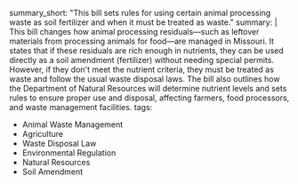 summary_short: "This bill sets rules for using certain animal processing waste as soil fertilizer and when it must be treated as waste."
summary: |
  This bill changes how animal processing residuals—such as leftover materials from processing animals for food—are managed in Missouri. It states that if these residuals are rich enough in nutrients, they can be used directly as a soil amendment (fertilizer) without needing special permits. However, if they don't meet the nutrient criteria, they must be treated as waste and follow the usual waste disposal laws. The bill also outlines how the Department of Natural Resources will determine nutrient levels and sets rules to ensure proper use and disposal, affecting farmers, food processors, and waste management facilities.
tags:
  - Animal Waste Management
  - Agriculture
  - Waste Disposal Law
  - Environmental Regulation
  - Natural Resources
  - Soil Amendment
